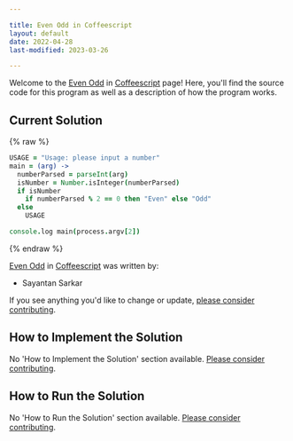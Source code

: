 ```yaml
---

title: Even Odd in Coffeescript
layout: default
date: 2022-04-28
last-modified: 2023-03-26

---
```


Welcome to the [Even Odd](https://sampleprograms.io/projects/even-odd) in [Coffeescript](https://sampleprograms.io/languages/coffeescript) page! Here, you'll find the source code for this program as well as a description of how the program works.

## Current Solution

{% raw %}

```coffeescript
USAGE = "Usage: please input a number"
main = (arg) ->
  numberParsed = parseInt(arg)
  isNumber = Number.isInteger(numberParsed)
  if isNumber
    if numberParsed % 2 == 0 then "Even" else "Odd"
  else
    USAGE

console.log main(process.argv[2])
```

{% endraw %}

[Even Odd](https://sampleprograms.io/projects/even-odd) in [Coffeescript](https://sampleprograms.io/languages/coffeescript) was written by:

- Sayantan Sarkar

If you see anything you'd like to change or update, [please consider contributing](https://github.com/TheRenegadeCoder/sample-programs).

## How to Implement the Solution

No 'How to Implement the Solution' section available. [Please consider contributing](https://github.com/TheRenegadeCoder/sample-programs-website).

## How to Run the Solution

No 'How to Run the Solution' section available. [Please consider contributing](https://github.com/TheRenegadeCoder/sample-programs-website).